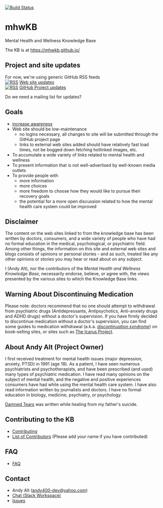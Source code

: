 
[![Build Status](https://travis-ci.org/mhwkb/mhwkb.svg?branch=master)](https://travis-ci.org/mhwkb/mhwkb)

# mhwKB
Mental Health and Wellness Knowledge Base

The KB is at https://mhwkb.github.io/

## Project and site updates
For now, we're using generic GitHub RSS feeds<br />
  [![RSS](images/rss_23x23.jpeg)](https://github.com/mhwkb/mhwkb.github.io/commits/master.atom)
  [Web site updates](https://github.com/mhwkb/mhwkb.github.io/commits/master.atom)<br />
  [![RSS](images/rss_23x23.jpeg)](https://github.com/mhwkb/mhwkb/commits/master.atom)
  [GitHub Project updates](https://github.com/mhwkb/mhwkb/commits/master.atom)

Do we need a mailing list for updates?

## Goals
* [increase awareness](http://www.ohchr.org/EN/NewsEvents/Pages/DisplayNews.aspx?NewsID=21689&LangID=E)
* Web site should be low-maintenance
  * no logins necessary, all changes to site will be submitted through the
  GitHub project page
  * links to external web sites added should have relatively fast load times,
  not be bogged down fetching hotlinked images, etc.
* To accumulate a wide variety of links related to mental health and wellness
* To present information that is not well-advertised by well-known media outlets
* To provide people with
  * more information
  * more choices
  * more freedom to choose how they would like to pursue their recovery goals
  * the potential for a more open discussion related to how the mental health
  care system could be improved

## Disclaimer
The content on the web sites linked to from the knowledge base has been
written by doctors, consumers, and a wide variety of people who have had
no formal education in the medical, psychological, or psychiatric field.
Among other things, the information on this site and external web sites and
blogs consists of opinions or personal stories - and as such, treated like any
other opinions or stories you may hear or read about on any subject.

I (Andy Alt), nor the contributors of the _Mental Health and Wellness Knowledge Base_,
necessarily endorse, believe, or agree with, the views presented by the various
sites to which the Knowledge Base links.

## Warning About Discontinuing Medication
Please note: doctors recommend that no one should attempt to withdrawal
from psychiatric drugs (Antidepressants, Antipsychotics, Anti-anxiety drugs
and ADHD drugs) without a doctor's supervision. If you have firmly decided to
discontinue medication without a doctor's supervision, you can find some guides
to medication withdrawal (a.k.a. [_discontinuation syndrome_](https://psychcentral.com/lib/what-is-discontinuation-syndrome/)) on book-selling sites, or sites such as [The Icarus Project](http://theicarusproject.net/).

## About Andy Alt (Project Owner)
I first received treatment for mental health issues (major depression, anxiety,
PTSD) in 1991 (age 18). As a patient, I have seen numerous psychiatrists and
psychotherapists, and have been prescribed (and used) many types of psychiatric
medication. I have read many opinions on the subject of mental health, and the
negative and positive experiences consumers have had while using the mental
health care system. I have also read information written by journalists and
doctors. I have no formal education in biology, medicine, psychiatry, or
psychology.

[Damned Tears](https://medium.com/@andy011973/when-i-was-8-years-old-in-1981-my-father-committed-suicide-55b5865fffe3)
was written while healing from my father's suicide.

## Contributing to the KB
* [Contributing](CONTRIBUTING.md)
* [List of Contributors](CONTRIBUTORS.md) (Please add your name if you
have contributed)

## FAQ
* [FAQ](FAQ.md)

## Contact
* Andy Alt (andy400-dev@yahoo.com)
* [Chat (Slack Workspace)](https://join.slack.com/t/mhwkb/shared_invite/enQtMjU3MjcwMTk4NjYzLTA0ZDc2YjAwMDJiNTU1YTBmYTViNmQ5MTdjOTk2MDA2MDMyMzNiYjU4ZWIzMTZlNmU4ZjFhNDg1MjQ5OGQyMjI)
* [Issues](https://github.com/mhwkb/mhwkb/issues)
